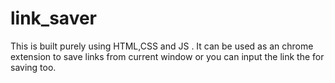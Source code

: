 # link_saver
This is built purely using HTML,CSS and JS . It can be used as an chrome extension to save links from current window or you can input the link the for saving too.
